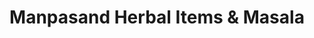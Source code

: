 ---
title: "Manpasand Herbal Items & Masala"
url: /karachi/manpasand-herbal-items-and-masala/
shop: supermarket
---